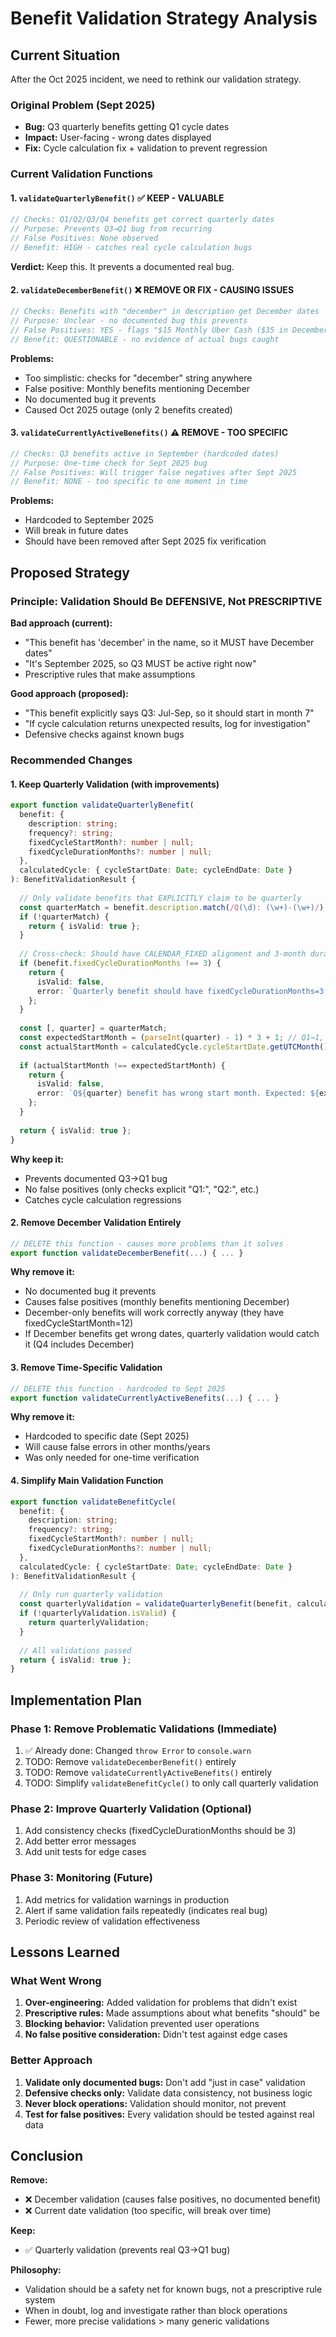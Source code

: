# Benefit Validation Strategy Analysis

## Current Situation

After the Oct 2025 incident, we need to rethink our validation strategy.

### Original Problem (Sept 2025)
- **Bug:** Q3 quarterly benefits getting Q1 cycle dates
- **Impact:** User-facing - wrong dates displayed
- **Fix:** Cycle calculation fix + validation to prevent regression

### Current Validation Functions

#### 1. `validateQuarterlyBenefit()` ✅ **KEEP - VALUABLE**
```typescript
// Checks: Q1/Q2/Q3/Q4 benefits get correct quarterly dates
// Purpose: Prevents Q3→Q1 bug from recurring
// False Positives: None observed
// Benefit: HIGH - catches real cycle calculation bugs
```

**Verdict:** Keep this. It prevents a documented real bug.

#### 2. `validateDecemberBenefit()` ❌ **REMOVE OR FIX - CAUSING ISSUES**
```typescript
// Checks: Benefits with "december" in description get December dates
// Purpose: Unclear - no documented bug this prevents
// False Positives: YES - flags "$15 Monthly Uber Cash ($35 in December)"
// Benefit: QUESTIONABLE - no evidence of actual bugs caught
```

**Problems:**
- Too simplistic: checks for "december" string anywhere
- False positive: Monthly benefits mentioning December
- No documented bug it prevents
- Caused Oct 2025 outage (only 2 benefits created)

#### 3. `validateCurrentlyActiveBenefits()` ⚠️ **REMOVE - TOO SPECIFIC**
```typescript
// Checks: Q3 benefits active in September (hardcoded dates)
// Purpose: One-time check for Sept 2025 bug
// False Positives: Will trigger false negatives after Sept 2025
// Benefit: NONE - too specific to one moment in time
```

**Problems:**
- Hardcoded to September 2025
- Will break in future dates
- Should have been removed after Sept 2025 fix verification

## Proposed Strategy

### Principle: Validation Should Be DEFENSIVE, Not PRESCRIPTIVE

**Bad approach (current):**
- "This benefit has 'december' in the name, so it MUST have December dates"
- "It's September 2025, so Q3 MUST be active right now"
- Prescriptive rules that make assumptions

**Good approach (proposed):**
- "This benefit explicitly says Q3: Jul-Sep, so it should start in month 7"
- "If cycle calculation returns unexpected results, log for investigation"
- Defensive checks against known bugs

### Recommended Changes

#### 1. Keep Quarterly Validation (with improvements)
```typescript
export function validateQuarterlyBenefit(
  benefit: { 
    description: string; 
    frequency?: string;
    fixedCycleStartMonth?: number | null;
    fixedCycleDurationMonths?: number | null;
  },
  calculatedCycle: { cycleStartDate: Date; cycleEndDate: Date }
): BenefitValidationResult {
  
  // Only validate benefits that EXPLICITLY claim to be quarterly
  const quarterMatch = benefit.description.match(/Q(\d): (\w+)-(\w+)/);
  if (!quarterMatch) {
    return { isValid: true };
  }
  
  // Cross-check: Should have CALENDAR_FIXED alignment and 3-month duration
  if (benefit.fixedCycleDurationMonths !== 3) {
    return {
      isValid: false,
      error: `Quarterly benefit should have fixedCycleDurationMonths=3, got ${benefit.fixedCycleDurationMonths}`
    };
  }
  
  const [, quarter] = quarterMatch;
  const expectedStartMonth = (parseInt(quarter) - 1) * 3 + 1; // Q1→1, Q2→4, Q3→7, Q4→10
  const actualStartMonth = calculatedCycle.cycleStartDate.getUTCMonth() + 1;
  
  if (actualStartMonth !== expectedStartMonth) {
    return {
      isValid: false,
      error: `Q${quarter} benefit has wrong start month. Expected: ${expectedStartMonth}, Got: ${actualStartMonth}`
    };
  }
  
  return { isValid: true };
}
```

**Why keep it:**
- Prevents documented Q3→Q1 bug
- No false positives (only checks explicit "Q1:", "Q2:", etc.)
- Catches cycle calculation regressions

#### 2. Remove December Validation Entirely
```typescript
// DELETE this function - causes more problems than it solves
export function validateDecemberBenefit(...) { ... }
```

**Why remove it:**
- No documented bug it prevents
- Causes false positives (monthly benefits mentioning December)
- December-only benefits will work correctly anyway (they have fixedCycleStartMonth=12)
- If December benefits get wrong dates, quarterly validation would catch it (Q4 includes December)

#### 3. Remove Time-Specific Validation
```typescript
// DELETE this function - hardcoded to Sept 2025
export function validateCurrentlyActiveBenefits(...) { ... }
```

**Why remove it:**
- Hardcoded to specific date (Sept 2025)
- Will cause false errors in other months/years
- Was only needed for one-time verification

#### 4. Simplify Main Validation Function
```typescript
export function validateBenefitCycle(
  benefit: { 
    description: string;
    frequency?: string;
    fixedCycleStartMonth?: number | null;
    fixedCycleDurationMonths?: number | null;
  },
  calculatedCycle: { cycleStartDate: Date; cycleEndDate: Date }
): BenefitValidationResult {
  
  // Only run quarterly validation
  const quarterlyValidation = validateQuarterlyBenefit(benefit, calculatedCycle);
  if (!quarterlyValidation.isValid) {
    return quarterlyValidation;
  }
  
  // All validations passed
  return { isValid: true };
}
```

## Implementation Plan

### Phase 1: Remove Problematic Validations (Immediate)
1. ✅ Already done: Changed `throw Error` to `console.warn`
2. TODO: Remove `validateDecemberBenefit()` entirely
3. TODO: Remove `validateCurrentlyActiveBenefits()` entirely
4. TODO: Simplify `validateBenefitCycle()` to only call quarterly validation

### Phase 2: Improve Quarterly Validation (Optional)
1. Add consistency checks (fixedCycleDurationMonths should be 3)
2. Add better error messages
3. Add unit tests for edge cases

### Phase 3: Monitoring (Future)
1. Add metrics for validation warnings in production
2. Alert if same validation fails repeatedly (indicates real bug)
3. Periodic review of validation effectiveness

## Lessons Learned

### What Went Wrong
1. **Over-engineering:** Added validation for problems that didn't exist
2. **Prescriptive rules:** Made assumptions about what benefits "should" be
3. **Blocking behavior:** Validation prevented user operations
4. **No false positive consideration:** Didn't test against edge cases

### Better Approach
1. **Validate only documented bugs:** Don't add "just in case" validation
2. **Defensive checks only:** Validate data consistency, not business logic
3. **Never block operations:** Validation should monitor, not prevent
4. **Test for false positives:** Every validation should be tested against real data

## Conclusion

**Remove:**
- ❌ December validation (causes false positives, no documented benefit)
- ❌ Current date validation (too specific, will break over time)

**Keep:**
- ✅ Quarterly validation (prevents real Q3→Q1 bug)

**Philosophy:**
- Validation should be a safety net for known bugs, not a prescriptive rule system
- When in doubt, log and investigate rather than block operations
- Fewer, more precise validations > many generic validations

